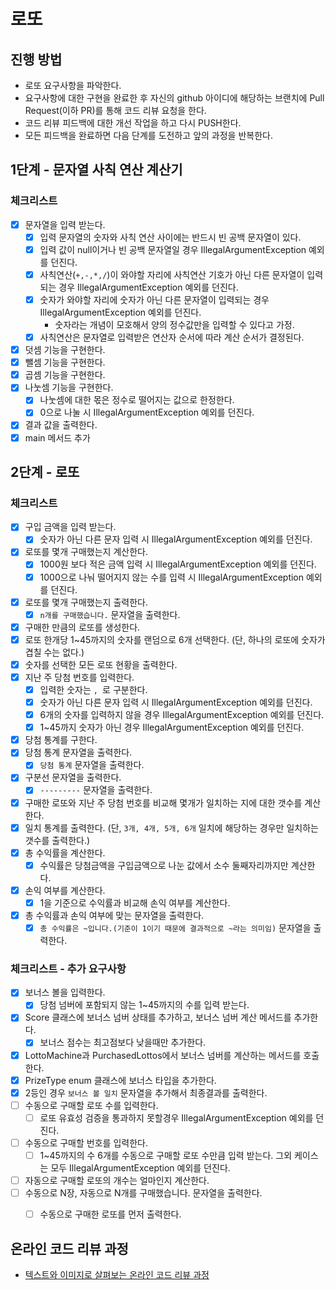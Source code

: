 # 로또
## 진행 방법
* 로또 요구사항을 파악한다.
* 요구사항에 대한 구현을 완료한 후 자신의 github 아이디에 해당하는 브랜치에 Pull Request(이하 PR)를 통해 코드 리뷰 요청을 한다.
* 코드 리뷰 피드백에 대한 개선 작업을 하고 다시 PUSH한다.
* 모든 피드백을 완료하면 다음 단계를 도전하고 앞의 과정을 반복한다.

## 1단계 - 문자열 사칙 연산 계산기
### 체크리스트
- [x] 문자열을 입력 받는다.
  - [x] 입력 문자열의 숫자와 사칙 연산 사이에는 반드시 빈 공백 문자열이 있다.
  - [x] 입력 값이 null이거나 빈 공백 문자열일 경우 IllegalArgumentException 예외를 던진다.
  - [x] 사칙연산(`+,-,*,/`)이 와야할 자리에 사칙연산 기호가 아닌 다른 문자열이 입력되는 경우 IllegalArgumentException 예외를 던진다.
  - [x] 숫자가 와야할 자리에 숫자가 아닌 다른 문자열이 입력되는 경우 IllegalArgumentException 예외를 던진다.
    - 숫자라는 개념이 모호해서 양의 정수값만을 입력할 수 있다고 가정.
  - [x] 사칙연산은 문자열로 입력받은 연산자 순서에 따라 계산 순서가 결정된다.
- [x] 덧셈 기능을 구현한다.
- [x] 뺄셈 기능을 구현한다.
- [x] 곱셈 기능을 구현한다.
- [x] 나눗셈 기능을 구현한다.
  - [x] 나눗셈에 대한 몫은 정수로 떨어지는 값으로 한정한다.
  - [x] 0으로 나눌 시 IllegalArgumentException 예외를 던진다.
- [x] 결과 값을 출력한다.
- [x] main 메서드 추가

## 2단계 - 로또
### 체크리스트
- [x] 구입 금액을 입력 받는다.
  - [x] 숫자가 아닌 다른 문자 입력 시 IllegalArgumentException 예외를 던진다.
- [x] 로또를 몇개 구매했는지 계산한다.
  - [x] 1000원 보다 적은 금액 입력 시 IllegalArgumentException 예외를 던진다.
  - [x] 1000으로 나눠 떨어지지 않는 수를 입력 시 IllegalArgumentException 예외를 던진다.
- [x] 로또를 몇개 구매했는지 출력한다.
  - [x] `n개를 구매했습니다.` 문자열을 출력한다.
- [x] 구매한 만큼의 로또를 생성한다.
- [x] 로또 한개당 1~45까지의 숫자를 랜덤으로 6개 선택한다. (단, 하나의 로또에 숫자가 겹칠 수는 없다.)
- [x] 숫자를 선택한 모든 로또 현황을 출력한다.
- [x] 지난 주 당첨 번호를 입력한다.
  - [x] 입력한 숫자는 `, `로 구분한다.
  - [x] 숫자가 아닌 다른 문자 입력 시 IllegalArgumentException 예외를 던진다.
  - [x] 6개의 숫자를 입력하지 않을 경우 IllegalArgumentException 예외를 던진다.
  - [x] 1~45까지 숫자가 아닌 경우 IllegalArgumentException 예외를 던진다.
- [x] 당첨 통계를 구한다.
- [x] 당첨 통계 문자열을 출력한다.
  - [x] `당첨 통계` 문자열을 출력한다.
- [x] 구분선 문자열을 출력한다.
  - [x] `---------` 문자열을 출력한다.
- [x] 구매한 로또와 지난 주 당첨 번호를 비교해 몇개가 일치하는 지에 대한 갯수를 계산한다.
- [x] 일치 통계를 출력한다. (단, `3개, 4개, 5개, 6개` 일치에 해당하는 경우만 일치하는 갯수를 출력한다.)
- [x] 총 수익률을 계산한다.
  - [x] 수익률은 당첨금액을 구입금액으로 나눈 값에서 소수 둘째자리까지만 계산한다.
- [x] 손익 여부를 계산한다.
  - [x] 1을 기준으로 수익률과 비교해 손익 여부를 계산한다. 
- [x] 총 수익률과 손익 여부에 맞는 문자열을 출력한다.
  - [x] `총 수익률은 ~입니다.(기준이 1이기 때문에 결과적으로 ~라는 의미임)` 문자열을 출력한다.

### 체크리스트 - 추가 요구사항
- [x] 보너스 볼을 입력한다.
  - [x] 당첨 넘버에 포함되지 않는 1~45까지의 수를 입력 받는다.
- [x] Score 클래스에 보너스 넘버 상태를 추가하고, 보너스 넘버 계산 메서드를 추가한다.
  - [x] 보너스 점수는 최고점보다 낮을때만 추가한다.
- [x] LottoMachine과 PurchasedLottos에서 보너스 넘버를 계산하는 메서드를 호출한다.
- [x] PrizeType enum 클래스에 보너스 타입을 추가한다.
- [x] 2등인 경우 `보너스 볼 일치` 문자열을 추가해서 최종결과를 출력한다.
- [ ] 수동으로 구매할 로또 수를 입력한다.
  - [ ] 로또 유효성 검증을 통과하지 못할경우 IllegalArgumentException 예외를 던진다.
- [ ] 수동으로 구매할 번호를 입력한다.
  - [ ] 1~45까지의 수 6개를 수동으로 구매할 로또 수만큼 입력 받는다. 그외 케이스는 모두 IllegalArgumentException 예외를 던진다.
- [ ] 자동으로 구매할 로또의 개수는 얼마인지 계산한다.
- [ ] 수동으로 N장, 자동으로 N개를 구매했습니다. 문자열을 출력한다.
  - [ ] 수동으로 구매한 로또를 먼저 출력한다.



## 온라인 코드 리뷰 과정
* [텍스트와 이미지로 살펴보는 온라인 코드 리뷰 과정](https://github.com/next-step/nextstep-docs/tree/master/codereview)